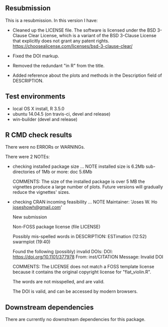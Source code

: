 ## Resubmission
This is a resubmission. In this version I have:

* Cleaned up the LICENSE file. The software is licensed under the 
BSD 3-Clause Clear License, which is a variant of the BSD 3-Clause License that 
explicitly does not grant any patent rights. <https://choosealicense.com/licenses/bsd-3-clause-clear/> 

* Fixed the DOI markup.

* Removed the redundant "in R" from the title.

* Added reference about the plots and methods in the Description field of 
DESCRIPTION.
  
## Test environments
* local OS X install, R 3.5.0
* ubuntu 14.04.5 (on travis-ci, devel and release)
* win-builder (devel and release)


## R CMD check results
There were no ERRORs or WARNINGs.

There were 2 NOTEs:
* checking installed package size ... NOTE
  installed size is  6.2Mb
  sub-directories of 1Mb or more:
    doc   5.6Mb
    
  COMMENTS:
  The size of the installed package is over 5 MB the vignettes produce a large 
  number of plots. Future versions will gradually reduce the vignettes' sizes. 

* checking CRAN incoming feasibility ... NOTE
  Maintainer: 'Joses W. Ho <joseshowh@gmail.com>'
  
  New submission
  
  Non-FOSS package license (file LICENSE)
  
  Possibly mis-spelled words in DESCRIPTION:
    ESTimation (12:52)
    swarmplot (19:40)
  
  Found the following (possibly) invalid DOIs:
    DOI: https://doi.org/10.1101/377978
      From: inst/CITATION
      Message: Invalid DOI

  COMMENTS: 
  The LICENSE does not match a FOSS template license because it contains the 
  original copyright license for "flat_violin.R".
  
  The words are not misspelled, and are valid.
  
  The DOI is valid, and can be accessed by modern browsers.


## Downstream dependencies
There are currently no downstream dependencies for this package.
